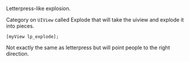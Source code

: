 Letterpress-like explosion.

Category on `UIView` called Explode that will take the uiview and explode it into pieces.

    [myView lp_explode];

Not exactly the same as letterpress but will point people to the right direction.

